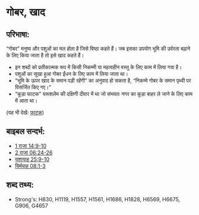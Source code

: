 # गोबर, खाद #

## परिभाषा: ##

“गोबर” मनुष्य और पशुओं का मल होता है जिसे विष्ठा कहते हैं। जब इसका उपयोग भूमि की उर्वरता बढ़ाने के लिए किया जाता है तो इसे खाद कहते हैं।

* इन शब्दों को प्रतीकात्मक रूप में किसी निकम्मी या महत्वहीन वस्तु के लिए काम में लिया गया है।
* पशुओं का सूखा हुआ गोबर ईंधन के लिए काम में लिया जाता था।
* “भूमि के ऊपर खाद के समान पड़ी रहेंगी” का अनुवाद हो सकता है, “निकम्मे गोबर के समान पृथ्वी पर विसर्जित किए गए।”
* “कूड़ा फाटक” यरूशलेम की दक्षिणी दीवार में था जो संभवतः नगर का कूड़ा बाहर ले जाने के लिए काम में आता था।

(यह भी देखें: [फाटक](../other/gate.md))

## बाइबल सन्दर्भ: ##

* [1 राजा 14:9-10](rc://en/tn/help/1ki/14/09)
* [2 राजा 06:24-26](rc://en/tn/help/2ki/06/24)
* [यशायाह 25:9-10](rc://en/tn/help/isa/25/09)
* [यिर्मयाह 08:1-3](rc://en/tn/help/jer/08/01)

## शब्द तथ्य: ##

* Strong's: H830, H1119, H1557, H1561, H1686, H1828, H6569, H6675, G906, G4657
